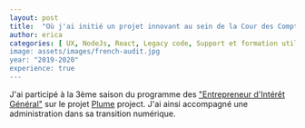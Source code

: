 ```yaml
---
layout: post
title:  "Où j'ai initié un projet innovant au sein de la Cour des Comptes"
author: erica
categories: [ UX, NodeJs, React, Legacy code, Support et formation utilisateur, Travail d'équipe, Recrutement et formations, Gestion de projet, Communication ]
image: assets/images/french-audit.jpg
year: "2019-2020"
experience: true
---
```


J'ai participé à la 3ème saison du programme des <a href="https://eig.etalab.gouv.fr/" target="_blank">"Entrepreneur d'Intérêt Général"</a> sur le projet <a href="https://eig.etalab.gouv.fr/defis/plume/" target="_blank">Plume</a> project. J'ai ainsi accompagné une administration dans sa transition numérique.